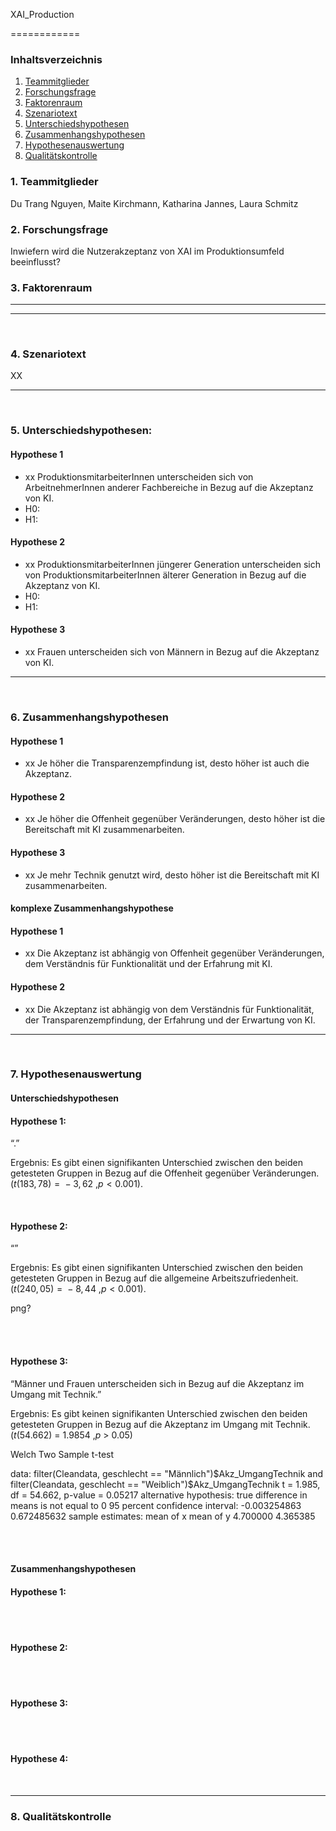 XAI_Production

============

### Inhaltsverzeichnis

1.  [Teammitglieder](#1-teammitglieder)
2.  [Forschungsfrage](#2-forschungsfrage)
3.  [Faktorenraum](#3-faktorenraum)
4.  [Szenariotext](#4-szenariotext)
5.  [Unterschiedshypothesen](#5-unterschiedshypothesen)
6.  [Zusammenhangshypothesen](#6-zusammenhangshypothesen)
7.  [Hypothesenauswertung](#7-hypothesenauswertung)
8.  [Qualitätskontrolle](#8-qualitätskontrolle)

### 1. Teammitglieder

Du Trang Nguyen, Maite Kirchmann, Katharina Jannes, Laura Schmitz

### 2. Forschungsfrage

Inwiefern wird die Nutzerakzeptanz von XAI im Produktionsumfeld beeinflusst?

### 3. Faktorenraum



------------------------------------------------------------------------


-----------------------------------------

<br>

### 4. Szenariotext

XX

------------------------------------------------------------------------

<br>

### 5. Unterschiedshypothesen:

#### Hypothese 1

-   xx ProduktionsmitarbeiterInnen unterscheiden sich von ArbeitnehmerInnen anderer Fachbereiche in Bezug auf die Akzeptanz von KI.
-   H0: 
-   H1: 

#### Hypothese 2

-   xx ProduktionsmitarbeiterInnen jüngerer Generation unterscheiden sich von ProduktionsmitarbeiterInnen älterer Generation in Bezug auf die Akzeptanz von KI.
-   H0: 
-   H1: 

#### Hypothese 3

-   xx Frauen unterscheiden sich von Männern in Bezug auf die Akzeptanz von KI.




------------------------------------------------------------------------

<br>

### 6. Zusammenhangshypothesen

#### Hypothese 1

-   xx Je höher die Transparenzempfindung ist, desto höher ist auch die Akzeptanz.

#### Hypothese 2

-   xx Je höher die Offenheit gegenüber Veränderungen, desto höher ist die Bereitschaft mit KI zusammenarbeiten. 

#### Hypothese 3

-   xx Je mehr Technik genutzt wird, desto höher ist die Bereitschaft mit KI zusammenarbeiten. 

#### komplexe Zusammenhangshypothese

#### Hypothese 1

-   xx Die Akzeptanz ist abhängig von Offenheit gegenüber Veränderungen, dem Verständnis für Funktionalität und der Erfahrung mit KI.

#### Hypothese 2

-   xx Die Akzeptanz ist abhängig von dem Verständnis für Funktionalität, der Transparenzempfindung, der Erfahrung und der Erwartung von KI. 


------------------------------------------------------------------------

<br>

### 7. Hypothesenauswertung

#### Unterschiedshypothesen

#### Hypothese 1:

“.”

Ergebnis: Es gibt einen signifikanten Unterschied zwischen den beiden
getesteten Gruppen in Bezug auf die Offenheit gegenüber Veränderungen.
(*t*(183, 78) =  − 3, 62 ,*p* &lt; 0.001).

<br>

#### Hypothese 2:

“”

Ergebnis: Es gibt einen signifikanten Unterschied zwischen den beiden
getesteten Gruppen in Bezug auf die allgemeine Arbeitszufriedenheit.
(*t*(240, 05) =  − 8, 44 ,*p* &lt; 0.001).

png?

<br> <br>

#### Hypothese 3:

“Männer und Frauen unterscheiden sich in Bezug auf die Akzeptanz im Umgang mit Technik.”

Ergebnis: Es gibt keinen signifikanten Unterschied zwischen den beiden getesteten Gruppen 
in Bezug auf die Akzeptanz im Umgang mit Technik. 
(*t*(54.662) = 1.9854 ,*p* > 0.05)


Welch Two Sample t-test

data:  filter(Cleandata, geschlecht == "Männlich")$Akz_UmgangTechnik and filter(Cleandata, geschlecht == "Weiblich")$Akz_UmgangTechnik
t = 1.985, df = 54.662, p-value = 0.05217
alternative hypothesis: true difference in means is not equal to 0
95 percent confidence interval:
 -0.003254863  0.672485632
sample estimates:
mean of x mean of y 
 4.700000  4.365385


<br> <br>

#### Zusammenhangshypothesen

#### Hypothese 1:





<br> <br>

#### Hypothese 2:



<br> <br>

#### Hypothese 3:



<br> <br>

#### Hypothese 4:



<br>

------------------------------------------------------------------------

### 8. Qualitätskontrolle


